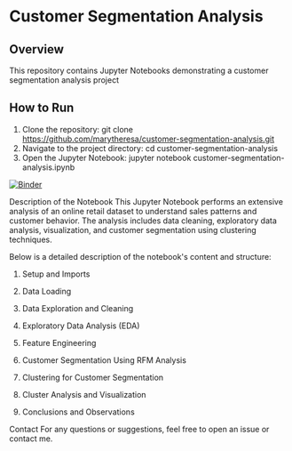 # Customer Segmentation Analysis

## Overview
This repository contains Jupyter Notebooks demonstrating a customer segmentation analysis project

## How to Run
1. Clone the repository:
   git clone https://github.com/marytheresa/customer-segmentation-analysis.git
2. Navigate to the project directory:
   cd customer-segmentation-analysis
3. Open the Jupyter Notebook:
   jupyter notebook customer-segmentation-analysis.ipynb


[![Binder](https://mybinder.org/badge_logo.svg)](https://mybinder.org/v2/gh/marytheresa/customer-segmentation-analysis/main)

Description of the Notebook
This Jupyter Notebook performs an extensive analysis of an online retail dataset to understand sales patterns and customer behavior. The analysis includes data cleaning, exploratory data analysis, visualization, and customer segmentation using clustering techniques.

Below is a detailed description of the notebook's content and structure:

1. Setup and Imports

2. Data Loading

3. Data Exploration and Cleaning

4. Exploratory Data Analysis (EDA)

5. Feature Engineering

6. Customer Segmentation Using RFM Analysis

7. Clustering for Customer Segmentation

8. Cluster Analysis and Visualization

9. Conclusions and Observations

Contact
For any questions or suggestions, feel free to open an issue or contact me.
